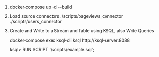 
1. docker-compose up -d --build
2. Load source connectors 
     ./scripts/pageviews_connector
     ./scripts/users_connector

3. Create and Write to a Stream and Table using KSQL, also Write Queries
  
   docker-compose exec ksql-cli ksql http://ksql-server:8088

   ksql> RUN SCRIPT '/scripts/example.sql';


